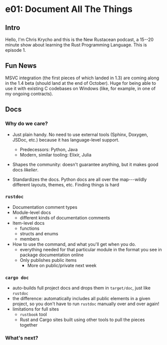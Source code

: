 # e01: Document All The Things

## Intro

Hello, I'm Chris Krycho and this is the New Rustacean podcast, a 15--20 minute
show about learning the Rust Programming Language. This is episode 1.

## Fun News

MSVC integration (the first pieces of which landed in 1.3) are coming along in
the 1.4 beta (should land at the end of October). Huge for being able to use it
with existing C codebases on Windows (like, for example, in one of my ongoing
contracts).

## Docs

### Why do we care?

- Just plain handy. No need to use external tools (Sphinx, Doxygen, JSDoc,
  etc.) because it has language-level support.
  - Predecessors: Python, Java
  - Modern, similar tooling: Elixir, Julia

- Shapes the community: doesn't guarantee anything, but it makes good docs
  *likelier*.

- Standardizes the docs. Python docs are all over the map---wildly different
  layouts, themes, etc. Finding things is hard

### `rustdoc`

- Documentation comment types
- Module-level docs
  - different kinds of documentation comments
- Item-level docs
  - functions
  - structs and enums
  - members
- How to use the command, and what you'll get when you do.
  - everything needed for that particular module in the format you see in
    package documentation online
  - Only publishes public items
    - More on public/private next week

### `cargo doc`

- auto-builds full project docs and drops them in `target/doc`, just like
  `rustdoc`
- the difference: automatically includes all public elements in a given
  project, so you don't have to run `rustdoc` manually over and over again!
- limitations for full sites
  - `rustbook` tool
  - Rust and Cargo sites built using other tools to pull the pieces together

### What's next?

